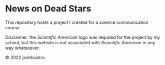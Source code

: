 # News on Dead Stars

This repository hosts a project I created for a science communication course.

Disclaimer: the *Scientific American* logo was required for the project by my school, but this website is not associated with *Scientific American* in any way whatsoever.

&copy; 2022 joshlsastro
